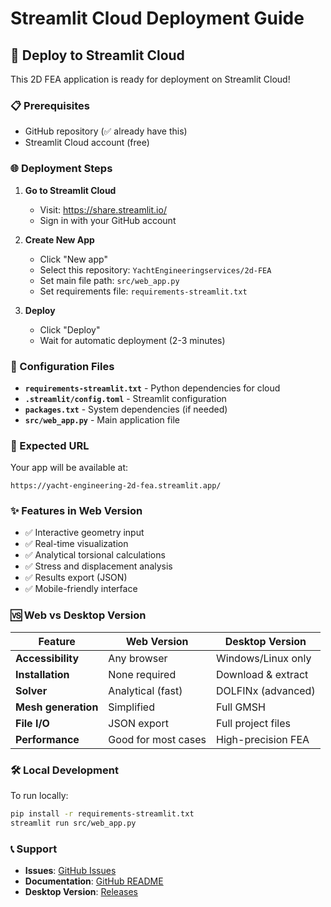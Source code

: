 # Streamlit Cloud Deployment Guide

## 🚀 Deploy to Streamlit Cloud

This 2D FEA application is ready for deployment on Streamlit Cloud!

### 📋 Prerequisites
- GitHub repository (✅ already have this)
- Streamlit Cloud account (free)

### 🌐 Deployment Steps

1. **Go to Streamlit Cloud**
   - Visit: https://share.streamlit.io/
   - Sign in with your GitHub account

2. **Create New App**
   - Click "New app"
   - Select this repository: `YachtEngineeringservices/2d-FEA`
   - Set main file path: `src/web_app.py`
   - Set requirements file: `requirements-streamlit.txt`

3. **Deploy**
   - Click "Deploy"
   - Wait for automatic deployment (2-3 minutes)

### 📝 Configuration Files

- **`requirements-streamlit.txt`** - Python dependencies for cloud
- **`.streamlit/config.toml`** - Streamlit configuration  
- **`packages.txt`** - System dependencies (if needed)
- **`src/web_app.py`** - Main application file

### 🔗 Expected URL
Your app will be available at:
```
https://yacht-engineering-2d-fea.streamlit.app/
```

### ✨ Features in Web Version

- ✅ Interactive geometry input
- ✅ Real-time visualization
- ✅ Analytical torsional calculations  
- ✅ Stress and displacement analysis
- ✅ Results export (JSON)
- ✅ Mobile-friendly interface

### 🆚 Web vs Desktop Version

| Feature | Web Version | Desktop Version |
|---------|-------------|-----------------|
| **Accessibility** | Any browser | Windows/Linux only |
| **Installation** | None required | Download & extract |
| **Solver** | Analytical (fast) | DOLFINx (advanced) |
| **Mesh generation** | Simplified | Full GMSH |
| **File I/O** | JSON export | Full project files |
| **Performance** | Good for most cases | High-precision FEA |

### 🛠️ Local Development

To run locally:
```bash
pip install -r requirements-streamlit.txt
streamlit run src/web_app.py
```

### 📞 Support

- **Issues**: [GitHub Issues](https://github.com/YachtEngineeringservices/2d-FEA/issues)
- **Documentation**: [GitHub README](https://github.com/YachtEngineeringservices/2d-FEA)
- **Desktop Version**: [Releases](https://github.com/YachtEngineeringservices/2d-FEA/releases)
